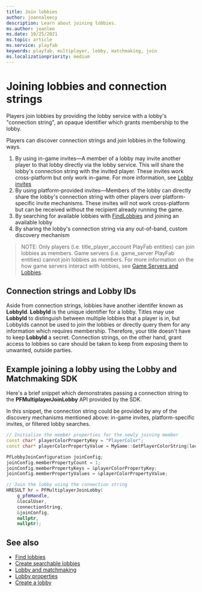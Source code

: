 ```yaml
---
title: Join lobbies
author: joannaleecy
description: Learn about joining lobbies.
ms.author: joanlee
ms.date: 10/25/2021
ms.topic: article
ms.service: playfab
keywords: playfab, multiplayer, lobby, matchmaking, join
ms.localizationpriority: medium
---
```


# Joining lobbies and connection strings
 

Players join lobbies by providing the lobby service with a lobby's "connection string", an opaque identifier which grants membership to the lobby.

Players can discover connection strings and join lobbies in the following ways.

1. By using in-game invites&mdash;A member of a lobby may invite another player to that lobby directly via the lobby service. This will share the lobby's connection string with the invited player. These invites work cross-platform but only work in-game. For more information, see [Lobby invites](lobby-invites.md)
1. By using platform-provided invites&mdash;Members of the lobby can directly share the lobby's connection string with other players over platform-specific invite mechanisms. These invites will not work cross-platform but can be received without the recipient already running the game. 
1. By searching for available lobbies with [FindLobbies](find-lobbies.md) and joining an available lobby
1. By sharing the lobby's connection string via any out-of-band, custom discovery mechanism

> NOTE: Only players (i.e. title_player_account PlayFab entities) can join lobbies as members. Game servers (i.e. game_server PlayFab entities) cannot join lobbies as members. For more information on the how game servers interact with lobbies, see [Game Servers and Lobbies](lobby-server-overview.md).

## Connection strings and Lobby IDs

Aside from connection strings, lobbies have another identifer known as __LobbyId__. __LobbyId__ is the unique identifier for a lobby. Titles may use __LobbyId__ to distinguish between multiple lobbies that a player is in, but LobbyIds cannot be used to join the lobbies or directly query them for any information which requires membership. Therefore, your title doesn't have to keep __LobbyId__ a secret. Connection strings, on the other hand, grant access to lobbies so care should be taken to keep from exposing them to unwanted, outside parties.

## Example joining a lobby using the Lobby and Matchmaking SDK

Here's a brief snippet which demonstrates passing a connection string to the __PFMultiplayerJoinLobby__ API provided by the SDK.

In this snippet, the connection string could be provided by any of the discovery mechanisms mentioned above: in-game invites, platform-specific invites, or filtered lobby searches.
```cpp
// Initialize the member properties for the newly joining member
const char* playerColorPropertyKey = "PlayerColor";
const char* playerColorPropertyValue = MyGame::GetPlayerColorString(localUser);

PFLobbyJoinConfiguration joinConfig;
joinConfig.memberPropertyCount = 1;
joinConfig.memberPropertyKeys = &playerColorPropertyKey;
joinConfig.memberPropertyValues = &playerColorPropertyValue;

// Join the lobby using the connection string
HRESULT hr = PFMultiplayerJoinLobby(
    g_pfmHandle,
    &localUser,
    connectionString,
    &joinConfig,
    nullptr,
    nullptr);
```

## See also

* [Find lobbies](find-lobbies.md)
* [Create searchable lobbies](define-search-keywords.md)
* [Lobby and matchmaking](lobby-and-matchmaking.md)
* [Lobby properties](lobby-properties.md)
* [Create a lobby](create-a-lobby.md)

